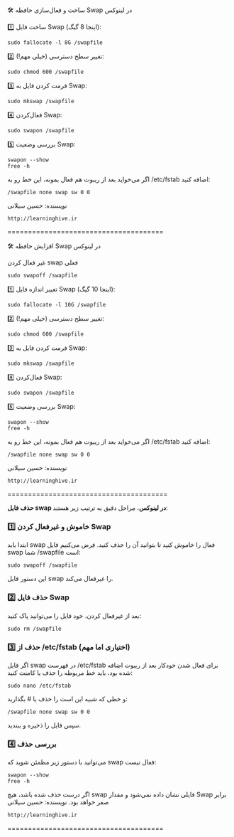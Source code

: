 🛠 ساخت و فعال‌سازی  حافظه Swap در لینوکس  

1️⃣ ساخت فایل Swap (اینجا 8 گیگ):
```
sudo fallocate -l 8G /swapfile
```

2️⃣ تغییر سطح دسترسی (خیلی مهم!):
```
sudo chmod 600 /swapfile
```

3️⃣ فرمت کردن فایل به Swap:
```
sudo mkswap /swapfile
```

4️⃣ فعال‌کردن Swap:
```
sudo swapon /swapfile
```

5️⃣ بررسی وضعیت Swap:
```
swapon --show
free -h
```
اگر می‌خواید بعد از ریبوت هم فعال بمونه، این خط رو به /etc/fstab اضافه کنید:
```
/swapfile none swap sw 0 0
```
نویسنده: حسین سیلانی
```
http://learninghive.ir
```

======================================

🛠 افزایش  حافظه Swap در لینوکس  

 غیر فعال کردن swap فعلی
```
sudo swapoff /swapfile
```

1️⃣ تغییر اندازه فایل Swap (اینجا 10 گیگ):
```
sudo fallocate -l 10G /swapfile
```

2️⃣ تغییر سطح دسترسی (خیلی مهم!):
```
sudo chmod 600 /swapfile
```

3️⃣ فرمت کردن فایل به Swap:
```
sudo mkswap /swapfile
```

4️⃣ فعال‌کردن Swap:
```
sudo swapon /swapfile
```

5️⃣ بررسی وضعیت Swap:
```
swapon --show
free -h
```
اگر می‌خواید بعد از ریبوت هم فعال بمونه، این خط رو به /etc/fstab اضافه کنید:
```
/swapfile none swap sw 0 0
```
نویسنده: حسین سیلانی
```
http://learninghive.ir
```

=======================================


**حذف  فایل swap در لینوکس**، مراحل دقیق به ترتیب زیر هستند:


### 1️⃣ خاموش و غیرفعال کردن Swap

ابتدا باید swap فعال را خاموش کنید تا بتوانید آن را حذف کنید. فرض می‌کنیم فایل swap شما /swapfile است:
```
sudo swapoff /swapfile
```
این دستور فایل swap را غیرفعال می‌کند.


### 2️⃣ حذف فایل Swap

بعد از غیرفعال کردن، خود فایل را می‌توانید پاک کنید:

```
sudo rm /swapfile
```
### 3️⃣ حذف از /etc/fstab (اختیاری اما مهم)

اگر فایل swap در فهرست /etc/fstab برای فعال شدن خودکار بعد از ریبوت اضافه شده بود، باید خط مربوطه را حذف یا کامنت کنید:
```
sudo nano /etc/fstab
```
و خطی که شبیه این است را حذف یا # بگذارید:
```
/swapfile none swap sw 0 0
```
سپس فایل را ذخیره و ببندید.


### 4️⃣ بررسی حذف

می‌توانید با دستور زیر مطمئن شوید که swap فعال نیست:
```
swapon --show
free -h
```
اگر درست حذف شده باشد، هیچ swap فایلی نشان داده نمی‌شود و مقدار Swap برابر صفر خواهد بود.
نویسنده: حسین سیلانی
```
http://learninghive.ir
```
======================================


